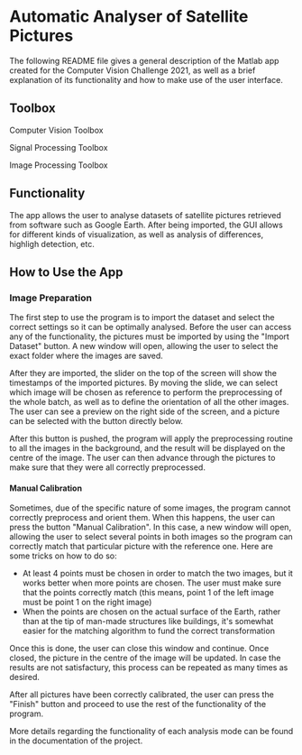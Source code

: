 # Automatic Analyser of Satellite Pictures

The following README file gives a general description of the Matlab app created for the Computer Vision Challenge 2021, as well as a brief explanation of its functionality and how to make use of the user interface.

## Toolbox
   Computer Vision Toolbox  
   
   Signal Processing Toolbox  
 
   Image Processing Toolbox  

## Functionality

The app allows the user to analyse datasets of satellite pictures retrieved from software such as Google Earth. After being imported, the GUI allows for different kinds of visualization, as well as analysis of differences, highligh detection, etc.

## How to Use the App

### Image Preparation

The first step to use the program is to import the dataset and select the correct settings so it can be optimally analysed. Before the user can access any of the functionality, the pictures must be imported by using the "Import Dataset" button. A new window will open, allowing the user to select the exact folder where the images are saved.

After they are imported, the slider on the top of the screen will show the timestamps of the imported pictures. By moving the slide, we can select which image will be chosen as reference to perform the preprocessing of the whole batch, as well as to define the orientation of all the other images. The user can see a preview on the right side of the screen, and a picture can be selected with the button directly below.

After this button is pushed, the program will apply the preprocessing routine to all the images in the background, and the result will be displayed on the centre of the image. The user can then advance through the pictures to make sure that they were all correctly preprocessed.

#### Manual Calibration

Sometimes, due of the specific nature of some images, the program cannot correctly preprocess and orient them. When this happens, the user can press the button "Manual Calibration". In this case, a new window will open, allowing the user to select several points in both images so the program can correctly match that particular picture with the reference one. Here are some tricks on how to do so:

* At least 4 points must be chosen in order to match the two images, but it works better when more points are chosen. The user must make sure that the points correctly match (this means, point 1 of the left image must be point 1 on the right image)
* When the points are chosen on the actual surface of the Earth, rather than at the tip of man-made structures like buildings, it's somewhat easier for the matching algorithm to fund the correct transformation

Once this is done, the user can close this window and continue. Once closed, the picture in the centre of the image will be updated. In case the results are not satisfactury, this process can be repeated as many times as desired.

After all pictures have been correctly calibrated, the user can press the "Finish" button and proceed to use the rest of the functionality of the program.

More details regarding the functionality of each analysis mode can be found in the documentation of the project.

